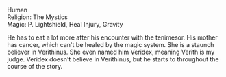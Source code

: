 Human  
Religion: The Mystics  
Magic: P. Lightshield, Heal Injury, Gravity  
  
He has to eat a lot more after his encounter with the tenimesor.
His mother has cancer, which can't be healed by the magic system. She is a staunch believer in Verithinus. She even named him Veridex, meaning Verith is my judge. Veridex doesn't believe in Verithinus, but he starts to throughout the course of the story.